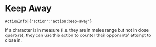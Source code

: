 # Keep Away

`ActionInfo|{"action":"action:keep-away"}`

If a character is in measure (i.e. they are in melee range but not in close quarters), they can use this action to counter their opponents' attempt to close in.
